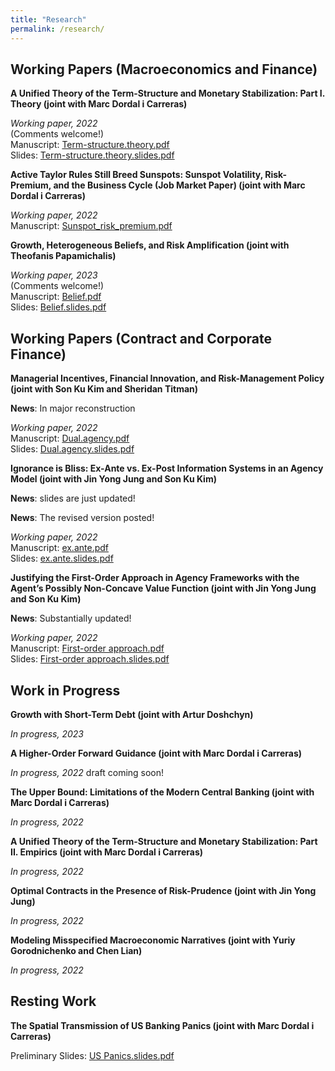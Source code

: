 ```yaml
---
title: "Research"
permalink: /research/
---
```


## Working Papers (Macroeconomics and Finance)

**A Unified Theory of the Term-Structure and Monetary Stabilization: Part I. Theory (joint with Marc Dordal i Carreras)** 

  *Working paper, 2022*     
  (Comments welcome!)\
  Manuscript: [Term-structure.theory.pdf](/files/Term_Structure.pdf)   
  Slides: [Term-structure.theory.slides.pdf](/files/0Seung_JMP2_slides.pdf)  


**Active Taylor Rules Still Breed Sunspots: Sunspot Volatility, Risk-Premium, and the Business Cycle (Job Market Paper) (joint with Marc Dordal i Carreras)** 
  
  *Working paper, 2022*  
  Manuscript: [Sunspot_risk_premium.pdf](/files/Sunspot_risk_premium.pdf)  


**Growth, Heterogeneous Beliefs, and Risk Amplification (joint with Theofanis Papamichalis)** 
  
  *Working paper, 2023*  
    (Comments welcome!)\
  Manuscript: [Belief.pdf](/files/LEE-PAPAMICHALIS_2022.pdf)  
  Slides: [Belief.slides.pdf](/files/Slides_LEE-PAPAMICHALIS_2022.pdf)  




## Working Papers (Contract and Corporate Finance)


**Managerial Incentives, Financial Innovation, and Risk-Management Policy (joint with Son Ku Kim and Sheridan Titman)** 

  **News**: In major reconstruction
  
  *Working paper, 2022*  
  Manuscript: [Dual.agency.pdf](/files/PAPER_Dual_agency_and_risk_management.pdf)  
  Slides: [Dual.agency.slides.pdf](/files/Dual_agency_and_risk_management.pdf)    
 
 
**Ignorance is Bliss: Ex-Ante vs. Ex-Post Information Systems in an Agency Model (joint with Jin Yong Jung and Son Ku Kim)** 

  **News**: slides are just updated!
  
  **News**: The revised version posted!
  
  *Working paper, 2022*  
  Manuscript: [ex.ante.pdf](/files/Ex_Post_vs_Ex_Ante.pdf)  
  Slides: [ex.ante.slides.pdf](/files/Ex_Post_vs_Ex_Ante_slides.pdf)    


**Justifying the First-Order Approach in Agency Frameworks with the Agent’s Possibly Non-Concave Value Function (joint with Jin Yong Jung and Son Ku Kim)** 

  **News**: Substantially updated!

  *Working paper, 2022*  
  Manuscript: [First-order approach.pdf](/files/First_order_approach_draft.pdf)  
  Slides: [First-order approach.slides.pdf](/files/First_order_approach_slides.pdf)  


## Work in Progress


**Growth with Short-Term Debt (joint with Artur Doshchyn)**  

  *In progress, 2023*

**A Higher-Order Forward Guidance (joint with Marc Dordal i Carreras)**  

  *In progress, 2022* draft coming soon!

**The Upper Bound: Limitations of the Modern Central Banking (joint with Marc Dordal i Carreras)**  

  *In progress, 2022*  

**A Unified Theory of the Term-Structure and Monetary Stabilization: Part II. Empirics (joint with Marc Dordal i Carreras)**  

  *In progress, 2022* 
  
**Optimal Contracts in the Presence of Risk-Prudence (joint with Jin Yong Jung)**  

  *In progress, 2022*  

**Modeling Misspecified Macroeconomic Narratives (joint with Yuriy Gorodnichenko and Chen Lian)**  

  *In progress, 2022*  


## Resting Work


**The Spatial Transmission of US Banking Panics (joint with Marc Dordal i Carreras)**  

  Preliminary Slides: [US Panics.slides.pdf](/files/US_Panics_paper.pdf)  

